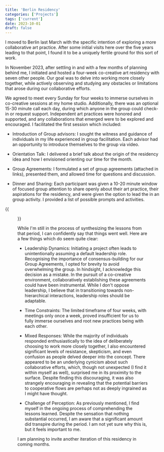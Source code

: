 ```yaml
---
title: 'Berlin Residency'
categories: ['Projects']
tags: ['current']
date: 2023-10-01
draft: false
---
```


I moved to Berlin last March with the specific intention of exploring a more collaborative art practice. After some initial visits here over the five years leading to that point, I found it to be a uniquely fertile ground for this sort of work.

In November 2023, after settling in and with a few months of planning behind me, I initiated and hosted a four-week co-creative art residency with seven other people. Our goal was to delve into working more closely together, while actively observing and studying any obstacles or limitations that arose during our collaborative efforts.

We agreed to meet every Sunday for four weeks to immerse ourselves in co-creative sessions at my home studio. Additionally, there was an optional 15-30 minute call each day, during which anyone in the group could check-in or request support. Independent art practices were honored and supported, and any collaborations that emerged were to be explored and encouraged. I facilitated the first session which included:

* Introduction of Group advisors: I sought the witness and guidance of individuals in my life experienced in group facilitation. Each advisor had an opportunity to introduce themselves to the group via video. 

* Orientation Talk: I delivered a brief talk about the origin of the residency idea and how I envisioned orienting our time for the month.

* Group Agreements: I formulated a set of group agreements (attached in links), presented them, and allowed time for questions and discussion.

* Dinner and Sharing: Each participant was given a 10-20 minute window of focused group attention to share openly about their art practice, their aspirations for the residency, and were given the option to lead the in an group activity. I provided a list of possible prompts and activities.

{{<figure src="cover.png" title="our altar" class="berlin-residency-image" >}}

While I'm still in the process of synthesizing the lessons from that period, I can confidently say that things went well.
Here are a few things which do seem quite clear:

- Leadership Dynamics: Initiating a project often leads to unintentionally assuming a default leadership role. Recognising the importance of consensus-building for our Group Agreements, I opted for brevity to avoid overwhelming the group. In hindsight, I acknowledge this decision as a mistake. In the pursuit of a co-creative environment, collaboratively establishing these agreements could have been instrumental. While I don't oppose leadership, I believe that in transitioning towards non-hierarchical interactions, leadership roles should be adaptable.

- Time Constraints: The limited timeframe of four weeks, with meetings only once a week, proved insufficient for us to fully immerse ourselves and root new practices being with each other.

- Mixed Responses: While the majority of individuals responded enthusiastically to the idea of deliberately choosing to work more closely together, I also encountered significant levels of resistance, skepticism, and even confusion as people delved deeper into the concept. There appeared to be an underlying cynicism about such collaborative efforts, which, though not unexpected (I find it within myself as well), surprised me in its proximity to the surface. Despite finding this discouraging, it was also strangely encouraging in revealing that the potential barriers to cooperative flows are perhaps not as deeply ingrained as I might have thought.

- Challenge of Perception: As previously mentioned, I find myself in the ongoing process of comprehending the lessons learned. Despite the sensation that nothing substantial occurred, I am aware that a significant amount did transpire during the period. I am not yet sure why this is, but it feels important to me. 

I am planning to invite another iteration of this residency in coming months. 